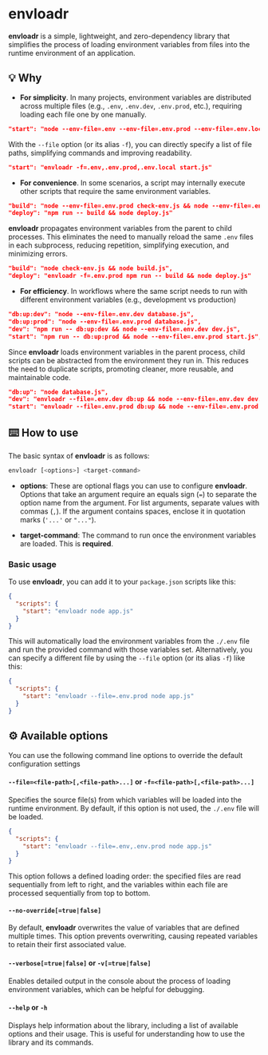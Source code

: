 # envloadr

**envloadr** is a simple, lightweight, and zero-dependency library that simplifies the process of loading environment variables from files into the runtime environment of an application.

## 💡 Why
- **For simplicity**. In many projects, environment variables are distributed across multiple files (e.g., `.env`, `.env.dev`, `.env.prod`, etc.), requiring loading each file one by one manually.
```json
"start": "node --env-file=.env --env-file=.env.prod --env-file=.env.local start.js"
```
With the `--file` option (or its alias `-f`), you can directly specify a list of file paths, simplifying commands and improving readability.
```json
"start": "envloadr -f=.env,.env.prod,.env.local start.js"
```

- **For convenience**. In some scenarios, a script may internally execute other scripts that require the same environment variables.
```json
"build": "node --env-file=.env.prod check-env.js && node --env-file=.env.prod build.js",
"deploy": "npm run -- build && node deploy.js"
```
**envloadr** propagates environment variables from the parent to child processes. This eliminates the need to manually reload the same `.env` files in each subprocess, reducing repetition, simplifying execution, and minimizing errors.
```json
"build": "node check-env.js && node build.js",
"deploy": "envloadr -f=.env.prod npm run -- build && node deploy.js"
```

- **For efficiency**. In workflows where the same script needs to run with different environment variables (e.g., development vs production)
```json
"db:up:dev": "node --env-file=.env.dev database.js",
"db:up:prod": "node --env-file=.env.prod database.js",
"dev": "npm run -- db:up:dev && node --env-file=.env.dev dev.js",
"start": "npm run -- db:up:prod && node --env-file=.env.prod start.js",
```
Since **envloadr** loads environment variables in the parent process, child scripts can be abstracted from the environment they run in. This reduces the need to duplicate scripts, promoting cleaner, more reusable, and maintainable code.
```json
"db:up": "node database.js",
"dev": "envloadr --file=.env.dev db:up && node --env-file=.env.dev dev.js",
"start": "envloadr --file=.env.prod db:up && node --env-file=.env.prod start.js",
```

## ⌨️ How to use

The basic syntax of **envloadr** is as follows:
```bash
envloadr [<options>] <target-command>
```

- **options**: These are optional flags you can use to configure **envloadr**. Options that take an argument require an equals sign (`=`) to separate the option name from the argument. For list arguments, separate values with commas (`,`). If the argument contains spaces, enclose it in quotation marks (`'...'` or `"..."`).

- **target-command**: The command to run once the environment variables are loaded. This is **required**.

### Basic usage

To use **envloadr**, you can add it to your `package.json` scripts like this:
```json
{
  "scripts": {
    "start": "envloadr node app.js"
  }
}
```

This will automatically load the environment variables from the `./.env` file and run the provided command with those variables set. Alternatively, you can specify a different file by using the `--file` option (or its alias `-f`) like this:
```json
{
  "scripts": {
    "start": "envloadr --file=.env.prod node app.js"
  }
}
```

## ⚙️ Available options

You can use the following command line options to override the default configuration settings

#### `--file=<file-path>[,<file-path>...]` or `-f=<file-path>[,<file-path>...]`
Specifies the source file(s) from which variables will be loaded into the runtime environment. By default, if this option is not used, the `./.env` file will be loaded.
```json
{
  "scripts": {
    "start": "envloadr --file=.env,.env.prod node app.js"
  }
}
```

This option follows a defined loading order: the specified files are read sequentially from left to right, and the variables within each file are processed sequentially from top to bottom.

#### `--no-override[=true|false]`
By default, **envloadr** overwrites the value of variables that are defined multiple times. This option prevents overwriting, causing repeated variables to retain their first associated value.

#### `--verbose[=true|false]` or `-v[=true|false]`
Enables detailed output in the console about the process of loading environment variables, which can be helpful for debugging.

#### `--help` or `-h`
Displays help information about the library, including a list of available options and their usage. This is useful for understanding how to use the library and its commands.
